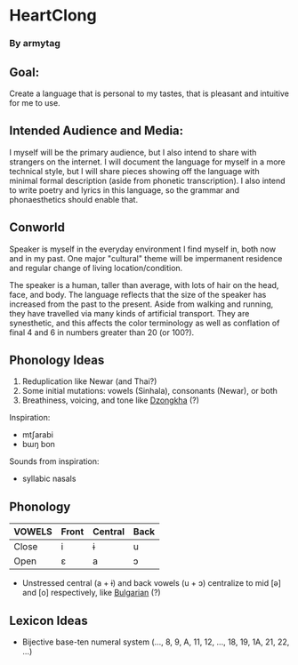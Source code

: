 # HeartClong

### By armytag

## Goal:

Create a language that is personal to my tastes, that is pleasant and intuitive for me to use.

## Intended Audience and Media:

I myself will be the primary audience, but I also intend to share with strangers on the internet.  I will document the language for myself in a more technical style, but I will share pieces showing off the language with minimal formal description (aside from phonetic transcription).  I also intend to write poetry and lyrics in this language, so the grammar and phonaesthetics should enable that.

## Conworld

Speaker is myself in the everyday environment I find myself in, both now and in my past.  One major "cultural" theme will be impermanent residence and regular change of living location/condition.

The speaker is a human, taller than average, with lots of hair on the head, face, and body.  The language reflects that the size of the speaker has increased from the past to the present.  Aside from walking and running, they have travelled via many kinds of artificial transport.  They are synesthetic, and this affects the color terminology as well as conflation of final 4 and 6 in numbers greater than 20 (or 100?).

## Phonology Ideas

1. Reduplication like Newar (and Thai?)
1. Some initial mutations: vowels (Sinhala), consonants (Newar), or both
1. Breathiness, voicing, and tone like [Dzongkha](https://en.wikipedia.org/wiki/Dzongkha) (?)

Inspiration:
- mtʃarabi
- bɯŋ bon

Sounds from inspiration:
- syllabic nasals

## Phonology

| VOWELS | Front | Central | Back |
| ---    | ---   | ---     | ---  |
| Close  | i     | ɨ       | u    |
| Open   | ɛ     | a       | ɔ    |

- Unstressed central (a + ɨ) and back vowels (u + ɔ) centralize to mid \[ə\] and \[o\] respectively, like [Bulgarian](https://en.wikipedia.org/wiki/Bulgarian_phonology) (?)

## Lexicon Ideas

- Bijective base-ten numeral system (..., 8, 9, A, 11, 12, ..., 18, 19, 1A, 21, 22, ...)
